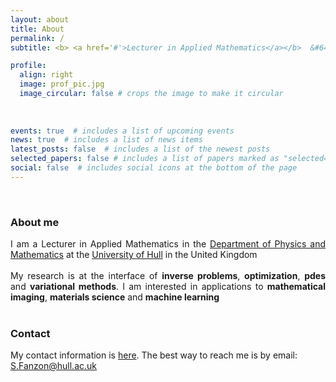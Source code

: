 ```yaml
---
layout: about
title: About
permalink: /
subtitle: <b> <a href='#'>Lecturer in Applied Mathematics</a></b>  &#64;   <b><a href='https://www.hull.ac.uk'>Hull</a></b>

profile:
  align: right
  image: prof_pic.jpg
  image_circular: false # crops the image to make it circular
  
    
    
events: true  # includes a list of upcoming events    
news: true  # includes a list of news items
latest_posts: false  # includes a list of the newest posts
selected_papers: false # includes a list of papers marked as "selected={true}"
social: false  # includes social icons at the bottom of the page
---
```


&nbsp;

<h3><b>About me</b></h3>
<p style="text-align: justify;">
I am a Lecturer in Applied Mathematics in the <a href='https://www.hull.ac.uk/faculties/departments/department-of-physics-and-mathematics'>Department of Physics and Mathematics</a> at the <a href='https://www.hull.ac.uk'>University of Hull</a> in the United Kingdom
<br style="line-height: 20px"/>
&nbsp;
<br>
My research is at the interface of <b>inverse problems</b>, <b>optimization</b>, <b>pdes</b> and <b>variational methods</b>. I am interested in applications to <b>mathematical imaging</b>, <b>materials science</b> and <b>machine learning</b>
<br style="line-height: 20px"/>
&nbsp;
<br>
</p>


<h3><b>Contact</b></h3>
<p>
My contact information is <a href='#contact_info'>here</a>. The best way to reach me is by email:
<a href = "mailto: S.Fanzon@hull.ac.uk">S.Fanzon@hull.ac.uk</a>
</p>


